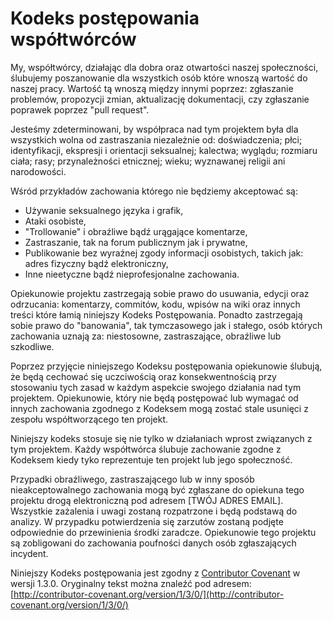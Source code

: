 # Kodeks postępowania współtwórców

My, współtwórcy, działając dla dobra oraz otwartości naszej społeczności, ślubujemy poszanowanie dla wszystkich osób które wnoszą wartość do naszej pracy. Wartość tą wnoszą między innymi poprzez: zgłaszanie problemów, propozycji zmian, aktualizację dokumentacji, czy zgłaszanie poprawek poprzez "pull request".

Jesteśmy zdeterminowani, by współpraca nad tym projektem była dla wszystkich wolna od zastraszania niezależnie od: doświadczenia; płci; identyfikacji, ekspresji i orientacji seksualnej; kalectwa; wyglądu; rozmiaru ciała; rasy; przynależności etnicznej; wieku; wyznawanej religii ani narodowości.

Wśród przykładów zachowania którego nie będziemy akceptować są:

* Używanie seksualnego języka i grafik,
* Ataki osobiste,
* "Trollowanie" i obraźliwe bądź urągające komentarze,
* Zastraszanie, tak na forum publicznym jak i prywatne,
* Publikowanie bez wyraźnej zgody informacji osobistych, takich jak: adres fizyczny bądź elektroniczny, 
* Inne nieetyczne bądź nieprofesjonalne zachowania.

Opiekunowie projektu zastrzegają sobie prawo do usuwania, edycji oraz odrzucania: komentarzy, commitów, kodu, wpisów na wiki oraz innych treści które łamią niniejszy Kodeks Postępowania. Ponadto zastrzegają sobie prawo do "banowania", tak tymczasowego jak i stałego, osób których zachowania uznają za: niestosowne, zastraszające, obraźliwe lub szkodliwe.

Poprzez przyjęcie niniejszego Kodeksu postępowania opiekunowie ślubują, że będą cechować się uczciwością oraz konsekwentnością przy stosowaniu tych zasad w każdym aspekcie swojego działania nad tym projektem. Opiekunowie, który nie będą postępować lub wymagać od innych zachowania zgodnego z Kodeksem mogą zostać stale usunięci z zespołu współtworzącego ten projekt.

Niniejszy kodeks stosuje się nie tylko w działaniach wprost związanych z tym projektem. Każdy współtwórca ślubuje zachowanie zgodne z Kodeksem kiedy tyko reprezentuje ten projekt lub jego społeczność.

Przypadki obraźliwego, zastraszającego lub w inny sposób nieakceptowalnego zachowania mogą być zgłaszane do opiekuna tego projektu drogą elektroniczną pod adresem [TWÓJ ADRES EMAIL]. Wszystkie zażalenia i uwagi zostaną rozpatrzone i będą podstawą do analizy. W przypadku potwierdzenia się zarzutów zostaną podjęte odpowiednie do przewinienia środki zaradcze. Opiekunowie tego projektu są zobligowani do zachowania poufności danych osób zgłaszających incydent.

Niniejszy Kodeks postępowania jest zgodny z [Contributor Covenant](http://contributor-covenant.org) w wersji 1.3.0. Oryginalny tekst można znaleźć pod adresem: [http://contributor-covenant.org/version/1/3/0/](http://contributor-covenant.org/version/1/3/0/)
